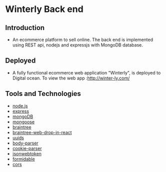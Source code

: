 # Winterly Back end

## Introduction
* An ecommerce platform to sell online. The back end is implemented using REST api, nodejs and expressjs with MongoDB database.

## Deployed
* A fully functional ecommerce web application "Winterly", is deployed to Digital ocean. 
To view the web app :http://winter-ly.com/

## Tools and Technologies
* [node.js](https://nodejs.org/en/)
* [express](https://www.npmjs.com/package/express)
* [mongoDB](https://www.mongodb.com/)
* [mongoose](https://www.npmjs.com/package/mongoose)
* [braintree](https://www.npmjs.com/package/braintree)
* [braintree-web-drop-in-react](https://www.npmjs.com/package/braintree-web-drop-in-react)
* [uuids](https://www.npmjs.com/package/uuid)
* [body-parser](https://www.npmjs.com/package/body-parser)
* [cookie-parser](https://www.npmjs.com/package/cookie-parser)
* [jsonwebtoken](https://www.npmjs.com/package/jsonwebtoken)
* [formidable](https://www.npmjs.com/package/formidable)
* [cors](https://www.npmjs.com/package/cors)

